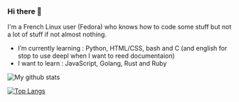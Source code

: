 ### Hi there 👋

I'm a French Linux user (Fedora) who knows how to code some stuff but not a lot of stuff if not almost nothing.

- I’m currently learning : Python, HTML/CSS, bash and C (and english for stop to use deepl when I want to reed        	documentaion)
- I want to learn : JavaScript, Golang, Rust and Ruby

![My github stats](https://github-readme-stats.vercel.app/api?username=Nioobers&show_icons=true&theme=tokyonight)

[![Top Langs](https://github-readme-stats.vercel.app/api/top-langs/?username=Nioobers&layout=compact)](https://github.com/anuraghazra/github-readme-stats)

